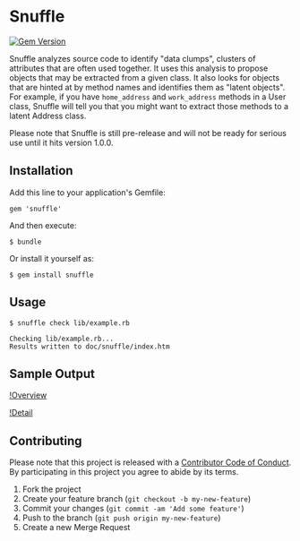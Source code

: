 # Snuffle

[![Gem Version](https://badge.fury.io/rb/snuffle.svg)](http://badge.fury.io/rb/snuffle)

Snuffle analyzes source code to identify "data clumps", clusters of attributes
that are often used together. It uses this analysis to propose objects that
may be extracted from a given class. It also looks for objects that are hinted
at by method names and identifies them as "latent objects". For example, if you
have `home_address` and `work_address` methods in a User class, Snuffle will
tell you that you might want to extract those methods to a latent Address class.

Please note that Snuffle is still pre-release and will not be ready for serious
use until it hits version 1.0.0.

## Installation

Add this line to your application's Gemfile:

    gem 'snuffle'

And then execute:

    $ bundle

Or install it yourself as:

    $ gem install snuffle

## Usage

    $ snuffle check lib/example.rb

    Checking lib/example.rb...
    Results written to doc/snuffle/index.htm

## Sample Output

[!Overview](images/overview.png)

[!Detail](images/detail.png)

## Contributing

Please note that this project is released with a [Contributor Code of Conduct](https://gitlab.com/coraline/snuffle/blob/master/CODE_OF_CONDUCT.md). By participating in this project you agree to abide by its terms.

1. Fork the project
2. Create your feature branch (`git checkout -b my-new-feature`)
3. Commit your changes (`git commit -am 'Add some feature'`)
4. Push to the branch (`git push origin my-new-feature`)
5. Create a new Merge Request
